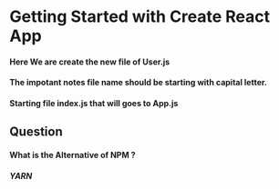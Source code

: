 # Getting Started with Create React App

#### Here We are create the new file of User.js 
#### The impotant notes file name should be starting with capital letter.
#### Starting file index.js that will goes to App.js

## Question
#### What is the Alternative of NPM ?
#####    YARN
